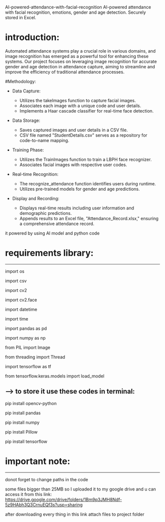 AI-powered-attendance-with-facial-recognition
AI-powered attendance with facial recognition, emotions, gender and age detection. Securely stored in Excel.

# introduction:
Automated attendance systems play a crucial role in various domains, and image recognition has emerged as a powerful tool for enhancing these systems. 
Our project focuses on leveraging image recognition for accurate gender and age detection in attendance capture, aiming to streamline and improve the efficiency of traditional attendance processes.

#Methodology:
* Data Capture:
  - Utilizes the takeImages function to capture facial images.
  - Associates each image with a unique code and user details.
  - Implements a Haar cascade classifier for real-time face detection.

* Data Storage:
  - Saves captured images and user details in a CSV file.
  - CSV file named "StudentDetails.csv" serves as a repository for code-to-name mapping.

* Training Phase:
  - Utilizes the TrainImages function to train a LBPH face recognizer.
  - Associates facial images with respective user codes.

* Real-time Recognition:
  - The recognize_attendance function identifies users during runtime.
  - Utilizes pre-trained models for gender and age predictions.

* Display and Recording:
  - Displays real-time results including user information and demographic predictions.
  - Appends results to an Excel file, "Attendance_Record.xlsx," ensuring a comprehensive attendance record.



it powered by using AI model and python code

# requirements library:
-----------------------
import os

import csv

import cv2

import cv2.face

import datetime

import time

import pandas as pd

import numpy as np

from PIL import Image

from threading import Thread

import tensorflow as tf

from tensorflow.keras.models import load_model




--> to store it use these codes in terminal: 
----------------------------------------------

pip install opencv-python

pip install pandas

pip install numpy

pip install Pillow

pip install tensorflow



# important note: 
------------------

donot forget to change paths in the code 

some files bigger than 25MB so I uploaded it to my google drive and u can access it from this link: 
https://drive.google.com/drive/folders/1Bm9p3JMH8Ndf-5z9HAbh3Q3CrnuEQf3s?usp=sharing

after downloading every thing in this link attach files to project folder 
